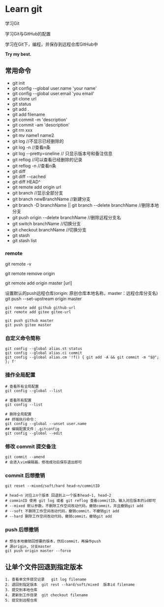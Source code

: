 # Learn git

学习Git

学习Git与GitHub的配置

学习在Git下，编程，并保存到远程仓库GitHub中

**Try my best.**

## 常用命令

- git init
- git config --global user.name 'your name'
- git config --global user.email 'you email'
- git clone url
- git status
- git add .
- git add filename
- git commit -m 'description'
- git commit -am 'description'
- git rm xxx
- git mv name1 name2
- git log   //不显示已经删除的
- git log -n  //查看n条
- git log --pretty=oneline // 只显示版本号和备注信息
- git reflog  //可以查看已经删除的记录
- git reflog -n //查看n条
- git diff
- git diff --cached
- git diff HEAD^
- git remote add origin url
- git branch   //显示全部分支
- git branch newBranchName  //新建分支
- git branch -D branchName || git branch --delete branchName  //删除本地分支
- git push origin --delete branchName  //删除远程分支名
- git switch branchName //切换分支
- git checkout branchName //切换分支
- git stash
- git stash list

### remote

git remote -v

git remote remove origin

git remote add origin master [url]

设置默认的push远程仓库(origin: 原创仓库本地名称，master：远程仓库分支名)
git push --set-upstream origin master

```shell
git remote add github github-url
git remote add gitee gitee-url

git push github master
git push gitee master
```

### 自定义命令简称

```shell
git config --global alias.st status
git config --global alias.ci commit
git config --global alias.cm '!f() { git add -A && git commit -m "$@"; }; f'
```

### 操作全局配置

```shell
# 查看所有全局配置
git config --global --list

# 查看所有配置
git config --list

# 删除全局配置
## 终端执行命令：
git config --global --unset user.name
## 编辑配置文件：.gitconfig
git config --global --edit
```

### 修改 commit 提交备注

```shell
git commit --amend
# 会进入vim编辑器，修改成功后保存退出即可
```

### commit 后想撤销

```shell
git reset --mixed/soft/hard head~n/commitID

# head~n 对应上n个版本 回退到上一个版本head~1, head~2
# comminID 使用 git log 或者 git reflog 查看commitID，输入对应版本的id即可
# --mixed 默认参数，不删除工作空间改动代码，撤销commit，并且撤销git add
# --soft 不删除工作空间改动代码，撤销commit，不撤销git add
# --hard 删除工作空间改动代码，撤销commit，撤销git add
```

### push 后想撤销

```shell
# 想在本地撤销回想要的版本，然后commit，再操作push
# 源origin, 分支master
git push origin master --force
```

## 让单个文件回退到指定版本

```shell
1. 查看单文件提交记录   git log filename
2. 退回到指定版本  git rest --hard/soft/mixed  版本id filename
3. 提交到本地仓库
4. 更新到工作目录  git checkout filename
5. 提交到远程仓库
```
